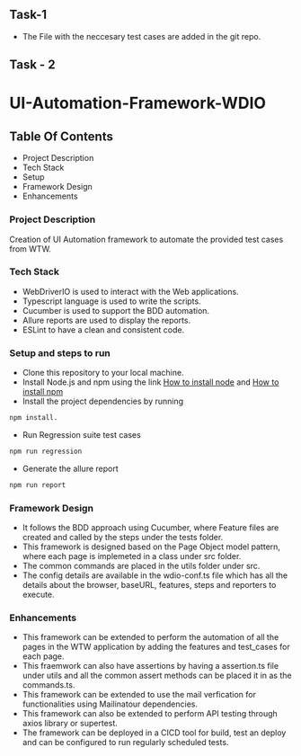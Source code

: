 ## Task-1 
  - The File with the neccesary test cases are added in the git repo.
  
## Task - 2
# UI-Automation-Framework-WDIO
## Table Of Contents
- Project Description
- Tech Stack
- Setup
- Framework Design
- Enhancements

### Project Description
Creation of UI Automation framework to automate the provided test cases from WTW.

### Tech Stack 
- WebDriverIO is used to interact with the Web applications.
- Typescript language is used to write the scripts.
- Cucumber is used to support the BDD automation.
- Allure reports are used to display the reports.
- ESLint to have a clean and consistent code.

### Setup and steps to run 
 - Clone this repository to your local machine.
 - Install Node.js and npm using the link [How to install node](https://nodejs.org/en/download/) and [How to install npm](https://www.npmjs.com/get-npm)
 - Install the project dependencies by running 
 ```bash
 npm install.
 ```
 
 - Run Regression suite test cases
```bash
npm run regression
```

 - Generate the allure report
 ```bash
 npm run report
 ```
 
### Framework Design
  - It follows the BDD approach using Cucumber, where Feature files are created and called by the steps under the tests folder.
  - This framework is designed based on the Page Object model pattern, where each page is implemeted in a class under src folder.
  - The common commands are placed in the utils folder under src.
  - The config details are available in the wdio-conf.ts file which has all the details about the browser, baseURL,  features, steps and reporters to execute.
  
### Enhancements
  - This framework can be extended to perform the automation of all the pages in the WTW application by adding the features and test_cases for each page.
  - This fraemwork can also have assertions by having a assertion.ts file under utils and all the common assert methods can be placed it in as the commands.ts.
  - This framework can be extended to use the mail verfication for functionalities using Mailinatour dependencies.
  - This framework can also be extended to perform API testing through axios library or supertest.
  - The framework can be deployed in a CICD tool for build, test an deploy and can be configured to run regularly scheduled tests.
  
  
  
  
 
 
